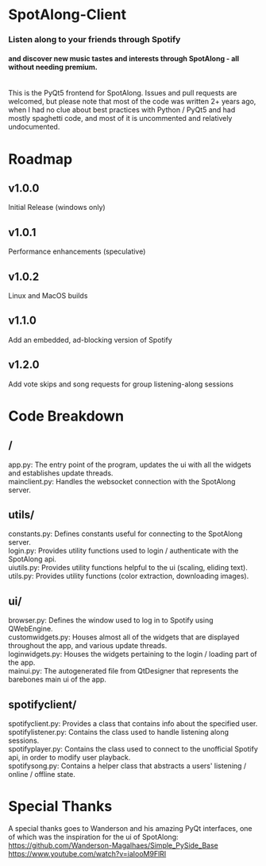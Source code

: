 # SpotAlong-Client

### Listen along to your friends through Spotify
#### and discover new music tastes and interests through SpotAlong - all without needing premium.

<br/>This is the PyQt5 frontend for SpotAlong. 
Issues and pull requests are welcomed, but please note that most of the code was written 2+ years ago, when I had no clue about best practices with Python / PyQt5 and had mostly spaghetti code, and most of it is uncommented and relatively undocumented.


# Roadmap

## v1.0.0
Initial Release (windows only)

## v1.0.1
Performance enhancements (speculative)

## v1.0.2
Linux and MacOS builds

## v1.1.0
Add an embedded, ad-blocking version of Spotify

## v1.2.0
Add vote skips and song requests for group listening-along sessions


# Code Breakdown
## /
app.py: The entry point of the program, updates the ui with all the widgets and establishes update threads.
<br/>mainclient.py: Handles the websocket connection with the SpotAlong server. 
## utils/
constants.py: Defines constants useful for connecting to the SpotAlong server.<br/>
login.py: Provides utility functions used to login / authenticate with the SpotAlong api.<br/>
uiutils.py: Provides utility functions helpful to the ui (scaling, eliding text).<br/>
utils.py: Provides utility functions (color extraction, downloading images).
## ui/
browser.py: Defines the window used to log in to Spotify using QWebEngine.<br/>
customwidgets.py: Houses almost all of the widgets that are displayed throughout the app, and various update threads.<br/>
loginwidgets.py: Houses the widgets pertaining to the login / loading part of the app.<br/>
mainui.py: The autogenerated file from QtDesigner that represents the barebones main ui of the app.
## spotifyclient/
spotifyclient.py: Provides a class that contains info about the specified user.<br/>
spotifylistener.py: Contains the class used to handle listening along sessions.<br/>
spotifyplayer.py: Contains the class used to connect to the unofficial Spotify api, in order to modify user playback.<br/>
spotifysong.py: Contains a helper class that abstracts a users' listening / online / offline state.


# Special Thanks
A special thanks goes to Wanderson and his amazing PyQt interfaces, one of which was the inspiration for the ui of SpotAlong:
https://github.com/Wanderson-Magalhaes/Simple_PySide_Base
https://www.youtube.com/watch?v=iaIooM9FlRI
